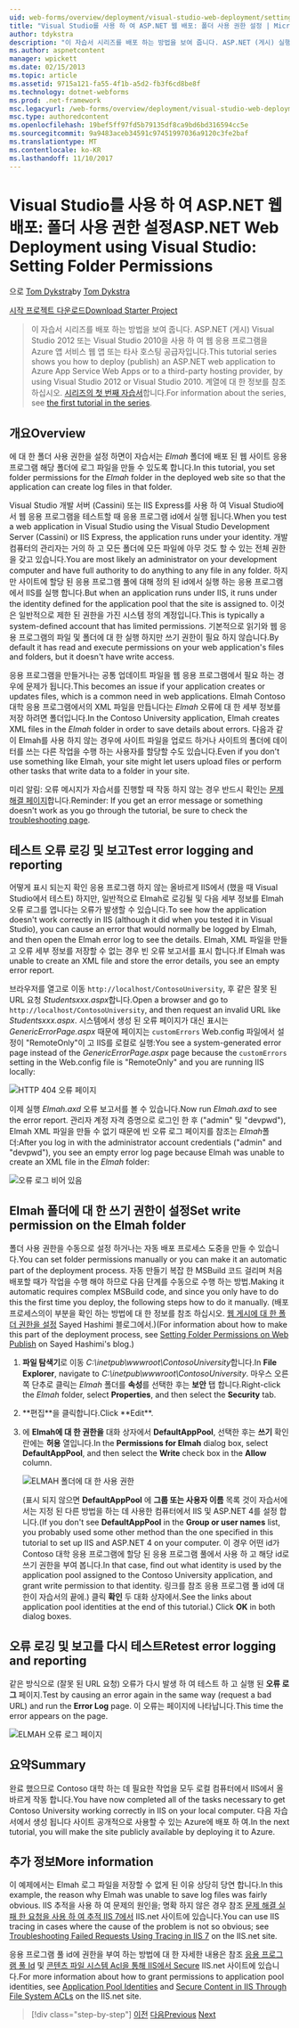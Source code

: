 ```yaml
---
uid: web-forms/overview/deployment/visual-studio-web-deployment/setting-folder-permissions
title: "Visual Studio를 사용 하 여 ASP.NET 웹 배포: 폴더 사용 권한 설정 | Microsoft Docs"
author: tdykstra
description: "이 자습서 시리즈를 배포 하는 방법을 보여 줍니다. ASP.NET (게시) 실행 하 여 웹 응용 프로그램을 Azure 앱 서비스 웹 앱 또는 타사 호스팅 공급자 중..."
ms.author: aspnetcontent
manager: wpickett
ms.date: 02/15/2013
ms.topic: article
ms.assetid: 9715a121-fa55-4f1b-a5d2-fb3f6cd8be8f
ms.technology: dotnet-webforms
ms.prod: .net-framework
msc.legacyurl: /web-forms/overview/deployment/visual-studio-web-deployment/setting-folder-permissions
msc.type: authoredcontent
ms.openlocfilehash: 19bef5ff97fd5b79135df8ca9bd6bd316594cc5e
ms.sourcegitcommit: 9a9483aceb34591c97451997036a9120c3fe2baf
ms.translationtype: MT
ms.contentlocale: ko-KR
ms.lasthandoff: 11/10/2017
---
```

<a name="aspnet-web-deployment-using-visual-studio-setting-folder-permissions"></a><span data-ttu-id="b097f-103">Visual Studio를 사용 하 여 ASP.NET 웹 배포: 폴더 사용 권한 설정</span><span class="sxs-lookup"><span data-stu-id="b097f-103">ASP.NET Web Deployment using Visual Studio: Setting Folder Permissions</span></span>
====================
<span data-ttu-id="b097f-104">으로 [Tom Dykstra](https://github.com/tdykstra)</span><span class="sxs-lookup"><span data-stu-id="b097f-104">by [Tom Dykstra](https://github.com/tdykstra)</span></span>

[<span data-ttu-id="b097f-105">시작 프로젝트 다운로드</span><span class="sxs-lookup"><span data-stu-id="b097f-105">Download Starter Project</span></span>](http://go.microsoft.com/fwlink/p/?LinkId=282627)

> <span data-ttu-id="b097f-106">이 자습서 시리즈를 배포 하는 방법을 보여 줍니다. ASP.NET (게시) Visual Studio 2012 또는 Visual Studio 2010을 사용 하 여 웹 응용 프로그램을 Azure 앱 서비스 웹 앱 또는 타사 호스팅 공급자입니다.</span><span class="sxs-lookup"><span data-stu-id="b097f-106">This tutorial series shows you how to deploy (publish) an ASP.NET web application to Azure App Service Web Apps or to a third-party hosting provider, by using Visual Studio 2012 or Visual Studio 2010.</span></span> <span data-ttu-id="b097f-107">계열에 대 한 정보를 참조 하십시오. [시리즈의 첫 번째 자습서](introduction.md)합니다.</span><span class="sxs-lookup"><span data-stu-id="b097f-107">For information about the series, see [the first tutorial in the series](introduction.md).</span></span>


## <a name="overview"></a><span data-ttu-id="b097f-108">개요</span><span class="sxs-lookup"><span data-stu-id="b097f-108">Overview</span></span>

<span data-ttu-id="b097f-109">에 대 한 폴더 사용 권한을 설정 하면이 자습서는 *Elmah* 폴더에 배포 된 웹 사이트 응용 프로그램 해당 폴더에 로그 파일을 만들 수 있도록 합니다.</span><span class="sxs-lookup"><span data-stu-id="b097f-109">In this tutorial, you set folder permissions for the *Elmah* folder in the deployed web site so that the application can create log files in that folder.</span></span>

<span data-ttu-id="b097f-110">Visual Studio 개발 서버 (Cassini) 또는 IIS Express를 사용 하 여 Visual Studio에서 웹 응용 프로그램을 테스트할 때 응용 프로그램 id에서 실행 됩니다.</span><span class="sxs-lookup"><span data-stu-id="b097f-110">When you test a web application in Visual Studio using the Visual Studio Development Server (Cassini) or IIS Express, the application runs under your identity.</span></span> <span data-ttu-id="b097f-111">개발 컴퓨터의 관리자는 거의 하 고 모든 폴더에 모든 파일에 아무 것도 할 수 있는 전체 권한을 갖고 있습니다.</span><span class="sxs-lookup"><span data-stu-id="b097f-111">You are most likely an administrator on your development computer and have full authority to do anything to any file in any folder.</span></span> <span data-ttu-id="b097f-112">하지만 사이트에 할당 된 응용 프로그램 풀에 대해 정의 된 id에서 실행 하는 응용 프로그램에서 IIS를 실행 합니다.</span><span class="sxs-lookup"><span data-stu-id="b097f-112">But when an application runs under IIS, it runs under the identity defined for the application pool that the site is assigned to.</span></span> <span data-ttu-id="b097f-113">이것은 일반적으로 제한 된 권한을 가진 시스템 정의 계정입니다.</span><span class="sxs-lookup"><span data-stu-id="b097f-113">This is typically a system-defined account that has limited permissions.</span></span> <span data-ttu-id="b097f-114">기본적으로 읽기와 웹 응용 프로그램의 파일 및 폴더에 대 한 실행 하지만 쓰기 권한이 필요 하지 않습니다.</span><span class="sxs-lookup"><span data-stu-id="b097f-114">By default it has read and execute permissions on your web application's files and folders, but it doesn't have write access.</span></span>

<span data-ttu-id="b097f-115">응용 프로그램을 만들거나는 공통 업데이트 파일을 웹 응용 프로그램에서 필요 하는 경우에 문제가 됩니다.</span><span class="sxs-lookup"><span data-stu-id="b097f-115">This becomes an issue if your application creates or updates files, which is a common need in web applications.</span></span> <span data-ttu-id="b097f-116">Elmah Contoso 대학 응용 프로그램에서의 XML 파일을 만듭니다는 *Elmah* 오류에 대 한 세부 정보를 저장 하려면 폴더입니다.</span><span class="sxs-lookup"><span data-stu-id="b097f-116">In the Contoso University application, Elmah creates XML files in the *Elmah* folder in order to save details about errors.</span></span> <span data-ttu-id="b097f-117">다음과 같이 Elmah를 사용 하지 않는 경우에 사이트 파일을 업로드 하거나 사이트의 폴더에 데이터를 쓰는 다른 작업을 수행 하는 사용자를 할당할 수도 있습니다.</span><span class="sxs-lookup"><span data-stu-id="b097f-117">Even if you don't use something like Elmah, your site might let users upload files or perform other tasks that write data to a folder in your site.</span></span>

<span data-ttu-id="b097f-118">미리 알림: 오류 메시지가 자습서를 진행할 때 작동 하지 않는 경우 반드시 확인는 [문제 해결 페이지](troubleshooting.md)합니다.</span><span class="sxs-lookup"><span data-stu-id="b097f-118">Reminder: If you get an error message or something doesn't work as you go through the tutorial, be sure to check the [troubleshooting page](troubleshooting.md).</span></span>

## <a name="test-error-logging-and-reporting"></a><span data-ttu-id="b097f-119">테스트 오류 로깅 및 보고</span><span class="sxs-lookup"><span data-stu-id="b097f-119">Test error logging and reporting</span></span>

<span data-ttu-id="b097f-120">어떻게 표시 되는지 확인 응용 프로그램 하지 않는 올바르게 IIS에서 (했을 때 Visual Studio에서 테스트) 하지만, 일반적으로 Elmah로 로깅될 및 다음 세부 정보를 Elmah 오류 로그를 엽니다는 오류가 발생할 수 있습니다.</span><span class="sxs-lookup"><span data-stu-id="b097f-120">To see how the application doesn't work correctly in IIS (although it did when you tested it in Visual Studio), you can cause an error that would normally be logged by Elmah, and then open the Elmah error log to see the details.</span></span> <span data-ttu-id="b097f-121">Elmah, XML 파일을 만들고 오류 세부 정보를 저장할 수 없는 경우 빈 오류 보고서를 표시 합니다.</span><span class="sxs-lookup"><span data-stu-id="b097f-121">If Elmah was unable to create an XML file and store the error details, you see an empty error report.</span></span>

<span data-ttu-id="b097f-122">브라우저를 열고로 이동 `http://localhost/ContosoUniversity`, 후 같은 잘못 된 URL 요청 *Studentsxxx.aspx*합니다.</span><span class="sxs-lookup"><span data-stu-id="b097f-122">Open a browser and go to `http://localhost/ContosoUniversity`, and then request an invalid URL like *Studentsxxx.aspx*.</span></span> <span data-ttu-id="b097f-123">시스템에서 생성 된 오류 페이지가 대신 표시는 *GenericErrorPage.aspx* 때문에 페이지는 `customErrors` Web.config 파일에서 설정이 "RemoteOnly"이 고 IIS를 로컬로 실행:</span><span class="sxs-lookup"><span data-stu-id="b097f-123">You see a system-generated error page instead of the *GenericErrorPage.aspx* page because the `customErrors` setting in the Web.config file is "RemoteOnly" and you are running IIS locally:</span></span>

![HTTP 404 오류 페이지](setting-folder-permissions/_static/image1.png)

<span data-ttu-id="b097f-125">이제 실행 *Elmah.axd* 오류 보고서를 볼 수 있습니다.</span><span class="sxs-lookup"><span data-stu-id="b097f-125">Now run *Elmah.axd* to see the error report.</span></span> <span data-ttu-id="b097f-126">관리자 계정 자격 증명으로 로그인 한 후 (&quot;admin&quot; 및 &quot;devpwd&quot;), Elmah XML 파일을 만들 수 없기 때문에 빈 오류 로그 페이지를 참조는 *Elmah*폴더:</span><span class="sxs-lookup"><span data-stu-id="b097f-126">After you log in with the administrator account credentials (&quot;admin&quot; and &quot;devpwd&quot;), you see an empty error log page because Elmah was unable to create an XML file in the *Elmah* folder:</span></span>

![오류 로그 비어 있음](setting-folder-permissions/_static/image2.png)

## <a name="set-write-permission-on-the-elmah-folder"></a><span data-ttu-id="b097f-128">Elmah 폴더에 대 한 쓰기 권한이 설정</span><span class="sxs-lookup"><span data-stu-id="b097f-128">Set write permission on the Elmah folder</span></span>

<span data-ttu-id="b097f-129">폴더 사용 권한을 수동으로 설정 하거나는 자동 배포 프로세스 도중을 만들 수 있습니다.</span><span class="sxs-lookup"><span data-stu-id="b097f-129">You can set folder permissions manually or you can make it an automatic part of the deployment process.</span></span> <span data-ttu-id="b097f-130">자동 만들기 복잡 한 MSBuild 코드 걸리며 처음 배포할 때가 작업을 수행 해야 하므로 다음 단계를 수동으로 수행 하는 방법.</span><span class="sxs-lookup"><span data-stu-id="b097f-130">Making it automatic requires complex MSBuild code, and since you only have to do this the first time you deploy, the following steps how to do it manually.</span></span> <span data-ttu-id="b097f-131">(배포 프로세스의이 부분을 확인 하는 방법에 대 한 정보를 참조 하십시오. [웹 게시에 대 한 폴더 권한을 설정](http://sedodream.com/2011/11/08/SettingFolderPermissionsOnWebPublish.aspx) Sayed Hashimi 블로그에서.)</span><span class="sxs-lookup"><span data-stu-id="b097f-131">(For information about how to make this part of the deployment process, see [Setting Folder Permissions on Web Publish](http://sedodream.com/2011/11/08/SettingFolderPermissionsOnWebPublish.aspx) on Sayed Hashimi's blog.)</span></span>

1. <span data-ttu-id="b097f-132">**파일 탐색기**로 이동 *C:\inetpub\wwwroot\ContosoUniversity*합니다.</span><span class="sxs-lookup"><span data-stu-id="b097f-132">In **File Explorer**, navigate to *C:\inetpub\wwwroot\ContosoUniversity*.</span></span> <span data-ttu-id="b097f-133">마우스 오른쪽 단추로 클릭는 *Elmah* 폴더를 **속성**를 선택한 후는 **보안** 탭 합니다.</span><span class="sxs-lookup"><span data-stu-id="b097f-133">Right-click the *Elmah* folder, select **Properties**, and then select the **Security** tab.</span></span>
2. <span data-ttu-id="b097f-134">
              **편집**을 클릭합니다.</span><span class="sxs-lookup"><span data-stu-id="b097f-134">Click **Edit**.</span></span>
3. <span data-ttu-id="b097f-135">에 **Elmah에 대 한 권한을** 대화 상자에서 **DefaultAppPool**, 선택한 후는 **쓰기** 확인란에는 **허용** 열입니다.</span><span class="sxs-lookup"><span data-stu-id="b097f-135">In the **Permissions for Elmah** dialog box, select **DefaultAppPool**, and then select the **Write** check box in the **Allow** column.</span></span>

    ![ELMAH 폴더에 대 한 사용 권한](setting-folder-permissions/_static/image3.png)

    <span data-ttu-id="b097f-137">(표시 되지 않으면 **DefaultAppPool** 에 **그룹 또는 사용자 이름** 목록 것이 자습서에서는 지정 된 다른 방법을 하는 데 사용한 컴퓨터에서 IIS 및 ASP.NET 4를 설정 합니다.</span><span class="sxs-lookup"><span data-stu-id="b097f-137">(If you don't see **DefaultAppPool** in the **Group or user names** list, you probably used some other method than the one specified in this tutorial to set up IIS and ASP.NET 4 on your computer.</span></span> <span data-ttu-id="b097f-138">이 경우 어떤 id가 Contoso 대학 응용 프로그램에 할당 된 응용 프로그램 풀에서 사용 하 고 해당 id로 쓰기 권한을 부여 봅니다.</span><span class="sxs-lookup"><span data-stu-id="b097f-138">In that case, find out what identity is used by the application pool assigned to the Contoso University application, and grant write permission to that identity.</span></span> <span data-ttu-id="b097f-139">링크를 참조 응용 프로그램 풀 id에 대 한이 자습서의 끝에.) 클릭 **확인** 두 대화 상자에서.</span><span class="sxs-lookup"><span data-stu-id="b097f-139">See the links about application pool identities at the end of this tutorial.) Click **OK** in both dialog boxes.</span></span>

## <a name="retest-error-logging-and-reporting"></a><span data-ttu-id="b097f-140">오류 로깅 및 보고를 다시 테스트</span><span class="sxs-lookup"><span data-stu-id="b097f-140">Retest error logging and reporting</span></span>

<span data-ttu-id="b097f-141">같은 방식으로 (잘못 된 URL 요청) 오류가 다시 발생 하 여 테스트 하 고 실행 된 **오류 로그** 페이지.</span><span class="sxs-lookup"><span data-stu-id="b097f-141">Test by causing an error again in the same way (request a bad URL) and run the **Error Log** page.</span></span> <span data-ttu-id="b097f-142">이 오류는 페이지에 나타납니다.</span><span class="sxs-lookup"><span data-stu-id="b097f-142">This time the error appears on the page.</span></span>

![ELMAH 오류 로그 페이지](setting-folder-permissions/_static/image4.png)

## <a name="summary"></a><span data-ttu-id="b097f-144">요약</span><span class="sxs-lookup"><span data-stu-id="b097f-144">Summary</span></span>

<span data-ttu-id="b097f-145">완료 했으므로 Contoso 대학 하는 데 필요한 작업을 모두 로컬 컴퓨터에서 IIS에서 올바르게 작동 합니다.</span><span class="sxs-lookup"><span data-stu-id="b097f-145">You have now completed all of the tasks necessary to get Contoso University working correctly in IIS on your local computer.</span></span> <span data-ttu-id="b097f-146">다음 자습서에서 생성 됩니다 사이트 공개적으로 사용할 수 있는 Azure에 배포 하 여.</span><span class="sxs-lookup"><span data-stu-id="b097f-146">In the next tutorial, you will make the site publicly available by deploying it to Azure.</span></span>

## <a name="more-information"></a><span data-ttu-id="b097f-147">추가 정보</span><span class="sxs-lookup"><span data-stu-id="b097f-147">More information</span></span>

<span data-ttu-id="b097f-148">이 예제에서는 Elmah 로그 파일을 저장할 수 없게 된 이유 상당히 당연 합니다.</span><span class="sxs-lookup"><span data-stu-id="b097f-148">In this example, the reason why Elmah was unable to save log files was fairly obvious.</span></span> <span data-ttu-id="b097f-149">IIS 추적을 사용 하 여 문제의 원인을; 명확 하지 않은 경우 참조 [문제 해결 실패 한 요청을 사용 하 여 추적 IIS 7에서](https://www.iis.net/learn/troubleshoot/using-failed-request-tracing/troubleshooting-failed-requests-using-tracing-in-iis) IIS.net 사이트에 있습니다.</span><span class="sxs-lookup"><span data-stu-id="b097f-149">You can use IIS tracing in cases where the cause of the problem is not so obvious; see [Troubleshooting Failed Requests Using Tracing in IIS 7](https://www.iis.net/learn/troubleshoot/using-failed-request-tracing/troubleshooting-failed-requests-using-tracing-in-iis) on the IIS.net site.</span></span>

<span data-ttu-id="b097f-150">응용 프로그램 풀 id에 권한을 부여 하는 방법에 대 한 자세한 내용은 참조 [응용 프로그램 풀 Id](https://www.iis.net/learn/manage/configuring-security/application-pool-identities) 및 [콘텐츠 파일 시스템 Acl을 통해 IIS에서 Secure](https://www.iis.net/learn/get-started/planning-for-security/secure-content-in-iis-through-file-system-acls) IIS.net 사이트에 있습니다.</span><span class="sxs-lookup"><span data-stu-id="b097f-150">For more information about how to grant permissions to application pool identities, see [Application Pool Identities](https://www.iis.net/learn/manage/configuring-security/application-pool-identities) and [Secure Content in IIS Through File System ACLs](https://www.iis.net/learn/get-started/planning-for-security/secure-content-in-iis-through-file-system-acls) on the IIS.net site.</span></span>

>[!div class="step-by-step"]
<span data-ttu-id="b097f-151">[이전](deploying-to-iis.md)
[다음](deploying-to-production.md)</span><span class="sxs-lookup"><span data-stu-id="b097f-151">[Previous](deploying-to-iis.md)
[Next](deploying-to-production.md)</span></span>
